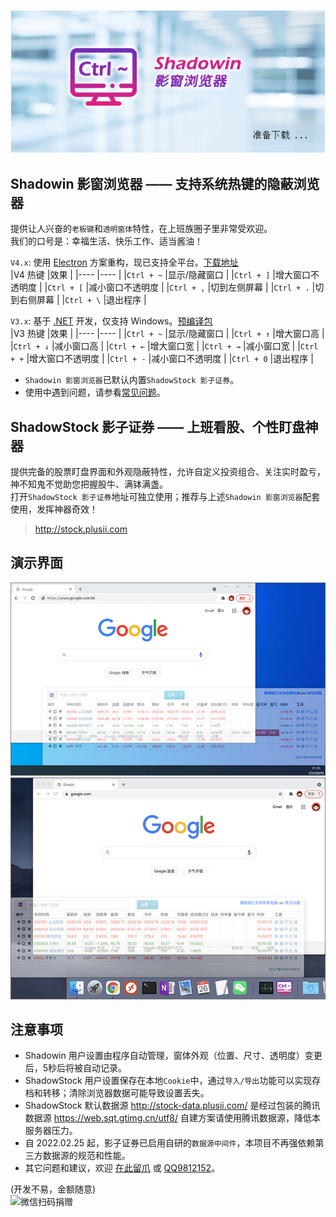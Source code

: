 ![Shadowin 影窗浏览器 + ShadowStock 影子证券](docs/install.gif)
  
Shadowin 影窗浏览器 —— 支持系统热键的隐蔽浏览器
-------------------------------------------
提供让人兴奋的`老板键`和`透明窗体`特性，在上班族圈子里非常受欢迎。  
我们的口号是：幸福生活、快乐工作、适当酱油！  

`V4.x`: 使用 [Electron] 方案重构，现已支持全平台。[下载地址]  
|V4 热键	|效果			|
|----		|----			|
|`Ctrl + ~`	|显示/隐藏窗口	|
|`Ctrl + ]`	|增大窗口不透明度	|
|`Ctrl + [`	|减小窗口不透明度	|
|`Ctrl + ,`	|切到左侧屏幕	|
|`Ctrl + .`	|切到右侧屏幕	|
|`Ctrl + \`	|退出程序		|
  
`V3.x`: 基于 [.NET] 开发，仅支持 Windows。[预编译包]  
|V3 热键	|效果			|
|----		|----			|
|`Ctrl + ~`	|显示/隐藏窗口	|
|`Ctrl + ↑`	|增大窗口高		|
|`Ctrl + ↓`	|减小窗口高		|
|`Ctrl + ←`	|增大窗口宽		|
|`Ctrl + →`	|减小窗口宽		|
|`Ctrl + +`	|增大窗口不透明度	|
|`Ctrl + -`	|减小窗口不透明度	|
|`Ctrl + 0`	|退出程序		|
  
* `Shadowin 影窗浏览器`已默认内置`ShadowStock 影子证券`。  
*  使用中遇到问题，请参看[常见问题]。
  
  
ShadowStock 影子证券 —— 上班看股、个性盯盘神器
------------------------------------------
提供完备的股票盯盘界面和外观隐蔽特性，允许自定义投资组合、关注实时盈亏，神不知鬼不觉助您把握股牛、满钵满盏。  
打开`ShadowStock 影子证券`地址可独立使用；推荐与上述`Shadowin 影窗浏览器`配套使用，发挥神器奇效！  
  
> http://stock.plusii.com
  
  
演示界面
-------
![Windows](docs/demo-1.jpg)
![macOS](docs/demo-2.jpg)
  
注意事项
-------
* Shadowin 用户设置由程序自动管理，窗体外观（位置、尺寸、透明度）变更后，5秒后将被自动记录。  
* ShadowStock 用户设置保存在本地`Cookie`中，通过`导入/导出`功能可以实现存档和转移；清除浏览器数据可能导致设置丢失。  
* ShadowStock 默认数据源 http://stock-data.plusii.com/ 是经过包装的腾讯数据源 https://web.sqt.gtimg.cn/utf8/ 自建方案请使用腾讯数据源，降低本服务器压力。  
* 自 2022.02.25 起，影子证券已启用自研的`数据源中间件`，本项目不再强依赖第三方数据源的规范和性能。  
* 其它问题和建议，欢迎 [在此留爪] 或 [QQ9812152]。  
  
  
(开发不易，金额随意)  
![微信扫码捐赠](https://static.plusii.com/images/donate-wechat.jpg)


[Electron]: https://www.electronjs.org
[.NET]: https://www.microsoft.com/zh-cn/download/details.aspx?id=17718
[下载地址]: http://stock.plusii.com/shadowin.html
[预编译包]: https://github.com/heddaz/shadowin/releases
[常见问题]: https://github.com/heddaz/shadowin/issues/43
[在此留爪]: https://github.com/heddaz/shadowin/issues
[QQ9812152]: tencent://message/?uin=9812152

